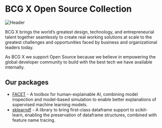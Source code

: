 # BCG X Open Source Collection
![Header](https://github.com/BCG-X-Official/.github/assets/3764091/0639f23e-6dfa-4df6-bb1e-1311d07b13e3)

BCG X brings the world’s greatest design, technology, and entrepreneurial talent together seamlessly to create real working solutions at scale to the greatest challenges and opportunities faced by business and organizational leaders today.

As BCG X we support Open Source because we believe in empowering the global developer community to build with the best tech we have available internally.


## Our packages

- [FACET](https://github.com/BCG-X-Official/facet) - A toolbox for human-explainable AI, combining model inspection and model-based simulation to enable better explanations of supervised machine learning models.
- [sklearndf](https://github.com/BCG-X-Official/sklearndf) - A library to bring first-class dataframe support to scikit-learn, enabling the preservation of dataframe structures, combined with feature name tracing.
